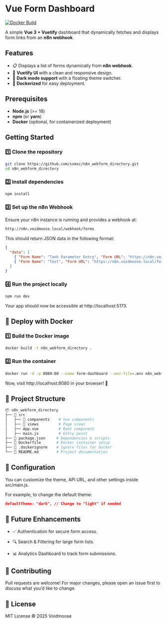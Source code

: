 # Vue Form Dashboard

[![Docker Build](https://github.com/sxmxc/n8n_webform_directory/actions/workflows/image-build.yml/badge.svg)](https://github.com/sxmxc/n8n_webform_directory/actions/workflows/image-build.yml)

A simple **Vue 3 + Vuetify** dashboard that dynamically fetches and displays form links from an **n8n webhook**.

## Features

- 📋 Displays a list of forms dynamically from **n8n webhook**.
- 🎨 **Vuetify UI** with a clean and responsive design.
- 🌙 **Dark mode support** with a floating theme switcher.
- 🐳 **Dockerized** for easy deployment.

## Prerequisites

- **Node.js** (>= 18)
- **npm** (or **yarn**)
- **Docker** (optional, for containerized deployment)

## Getting Started

### 1️⃣ Clone the repository

```sh
git clone https://github.com/sxmxc/n8n_webform_directory.git
cd n8n_webform_directory
```

### 2️⃣ Install dependencies

```sh
npm install
```

### 3️⃣ Set up the n8n Webhook

Ensure your n8n instance is running and provides a webhook at:

```sh
http://n8n.voidmoose.local/webhook/forms
```

This should return JSON data in the following format:

```json
{
  "data": [
    { "Form Name": "Tank Parameter Entry", "Form URL": "https://n8n.voidmoose.local/form/tank-param-entry" },
    { "Form Name": "Test", "Form URL": "https://n8n.voidmoose.local/form/test" }
  ]
}
```

### 4️⃣ Run the project locally

```sh
npm run dev
```

Your app should now be accessible at http://localhost:5173.

## 🐳 Deploy with Docker

### 1️⃣ Build the Docker image

```sh
docker build -t n8n_webform_directory .
```

### 2️⃣ Run the container

```sh
docker run -d -p 8080:80 --name form-dashboard --env-file=.env n8n_webform_directory
```

Now, visit http://localhost:8080 in your browser! 🚀

## 📂 Project Structure

```sh
📦 n8n_webform_directory
├── 📂 src
│   ├── 📂 components    # Vue components
│   ├── 📂 views         # Page views
│   ├── App.vue         # Root component
│   ├── main.js         # Entry point
├── 📜 package.json     # Dependencies & scripts
├── 📜 Dockerfile       # Docker container setup
├── 📜 .dockerignore    # Ignore files for Docker
└── 📜 README.md        # Project documentation
```

## 🔧 Configuration

You can customize the theme, API URL, and other settings inside src/main.js.

For example, to change the default theme:

```json
defaultTheme: "dark", // Change to "light" if needed
```

## 🚀 Future Enhancements

- ✅ Authentication for secure form access.

- 🔍 Search & Filtering for large form lists.

- 📊 Analytics Dashboard to track form submissions.

## 🤝 Contributing

Pull requests are welcome! For major changes, please open an issue first to discuss what you’d like to change.

## 📜 License

MIT License © 2025 Voidmoose